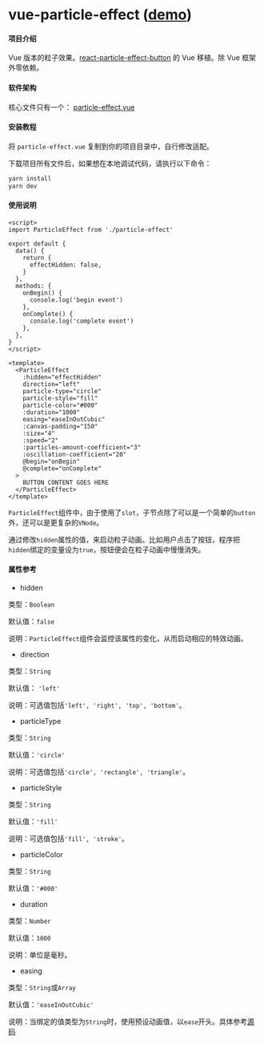 # vue-particle-effect ([demo](https://pxp.gitee.io/))

#### 项目介绍

Vue 版本的粒子效果。[react-particle-effect-button](https://github.com/transitive-bullshit/react-particle-effect-button) 的 Vue 移植。除 Vue 框架外零依赖。

#### 软件架构

核心文件只有一个： [particle-effect.vue](https://gitee.com/pxp/vue-particle-effect/blob/master/src/particle-effect.vue)


#### 安装教程

将 `particle-effect.vue` 复制到你的项目目录中，自行修改适配。

下载项目所有文件后，如果想在本地调试代码，请执行以下命令：

```bash
yarn install
yarn dev
```

#### 使用说明

```vue
<script>
import ParticleEffect from './particle-effect'

export default {
  data() {
    return {
      effectHidden: false,
    }
  },
  methods: {
    onBegin() {
      console.log('begin event')
    },
    onComplete() {
      console.log('complete event')
    },
  },
}
</script>

<template>
  <ParticleEffect
    :hidden="effectHidden"
    direction="left"
    particle-type="circle"
    particle-style="fill"
    particle-color="#000"
    :duration="1000"
    easing="easeInOutCubic"
    :canvas-padding="150"
    :size="4"
    :speed="2"
    :particles-amount-coefficient="3"
    :oscillation-coefficient="20"
    @begin="onBegin"
    @complete="onComplete"
  >
    BUTTON CONTENT GOES HERE
  </ParticleEffect>
</template>
```

`ParticleEffect`组件中，由于使用了`slot`，子节点除了可以是一个简单的`button`外，还可以是更复杂的`VNode`。

通过修改`hidden`属性的值，来启动粒子动画。比如用户点击了按钮，程序把`hidden`绑定的变量设为`true`，按钮便会在粒子动画中慢慢消失。

#### 属性参考

- hidden

类型：`Boolean`

默认值：`false`

说明：`ParticleEffect`组件会监控该属性的变化，从而启动相应的特效动画。

- direction

类型：`String`

默认值： `'left'`

说明：可选值包括`'left', 'right', 'top', 'bottom'`。

- particleType

类型：`String`

默认值：`'circle'`

说明：可选值包括`'circle', 'rectangle', 'triangle'`。

- particleStyle

类型：`String`

默认值：`'fill'`

说明：可选值包括`'fill', 'stroke'`。

- particleColor

类型：`String`

默认值：`'#000'`

- duration

类型：`Number`

默认值：`1000`

说明：单位是毫秒。

- easing

类型：`String`或`Array`

默认值：`'easeInOutCubic'`

说明：当绑定的值类型为`String`时，使用预设动画值，以`ease`开头。具体参考[源码](https://gitee.com/pxp/vue-particle-effect/blob/master/src/particle-effect.vue#L114)